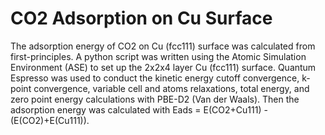 # CO2 Adsorption on Cu Surface
The adsorption energy of CO2 on Cu (fcc111) surface was calculated from first-principles. A python script was written using the Atomic Simulation Environment (ASE) to set up the 2x2x4 layer Cu (fcc111) surface. Quantum Espresso was used to conduct the kinetic energy cutoff convergence, k-point convergence, variable cell and atoms relaxations, total energy, and zero point energy calculations with PBE-D2 (Van der Waals). Then the adsorption energy was calculated with Eads = E(CO2+Cu111) - (E(CO2)+E(Cu111)). 
